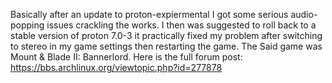 Basically after an update to proton-expiermental I got some serious audio-popping issues crackling the works.
I then was suggested to roll back to a stable version of proton 7.0-3 it practically fixed my problem after switching to stereo in my game settings
then restarting the game. The Said game was Mount & Blade II: Bannerlord.
Here is the full forum post: https://bbs.archlinux.org/viewtopic.php?id=277878
